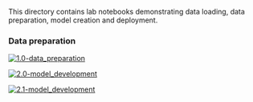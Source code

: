 This directory contains lab notebooks demonstrating data loading, data preparation, model creation and deployment.


### Data preparation

[![1.0-data_preparation](https://colab.research.google.com/assets/colab-badge.svg)](https://colab.research.google.com/github/rk2896/MLOps_project/blob/main/notebooks/1.0-data_preparation.ipynb)


[![2.0-model_development](https://colab.research.google.com/assets/colab-badge.svg)](https://colab.research.google.com/github/rk2896/MLOps_project/blob/main/notebooks/2.0-model_development.ipynb)


[![2.1-model_development](https://colab.research.google.com/assets/colab-badge.svg)](https://colab.research.google.com/github/rk2896/MLOps_project/blob/main/notebooks/2.1-model_development.ipynb)
